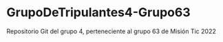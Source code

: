 # GrupoDeTripulantes4-Grupo63
Repositorio Git del grupo 4, perteneciente al grupo 63 de Misión Tic 2022
